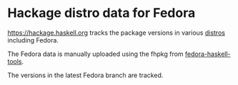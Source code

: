 # Hackage distro data for Fedora

https://hackage.haskell.org tracks the package versions in various
[distros](https://hackage.haskell.org/distros/) including Fedora.

The Fedora data is manually uploaded using the fhpkg from
[fedora-haskell-tools](https://hackage.haskell.org/distros/).

The versions in the latest Fedora branch are tracked.
